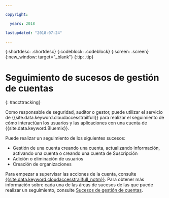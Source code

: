 ```yaml
---

copyright:

  years: 2018

lastupdated: "2018-07-24"

---
```


{:shortdesc: .shortdesc}
{:codeblock: .codeblock}
{:screen: .screen}
{:new_window: target="_blank"}
{:tip: .tip}

# Seguimiento de sucesos de gestión de cuentas
{: #accttracking}

Como responsable de seguridad, auditor o gestor, puede utilizar el servicio de {{site.data.keyword.cloudaccesstrailfull}} para realizar el seguimiento de cómo interactúan los usuarios y las aplicaciones con una cuenta de {{site.data.keyword.Bluemix}}.

Puede realizar un seguimiento de los siguientes sucesos:

* Gestión de una cuenta creando una cuenta, actualizando información, activando una cuenta o creando una cuenta de Suscripción
* Adición o eliminación de usuarios
* Creación de organizaciones

Para empezar a supervisar las acciones de la cuenta, consulte [{{site.data.keyword.cloudaccesstrailfull_notm}}](/docs/services/cloud-activity-tracker/index.html#getting-started-with-cla). Para obtener más información sobre cada una de las áreas de sucesos de las que puede realizar un seguimiento, consulte [Sucesos de gestión de cuentas](/docs/services/cloud-activity-tracker/services/at_events_acc_mgt.html).

